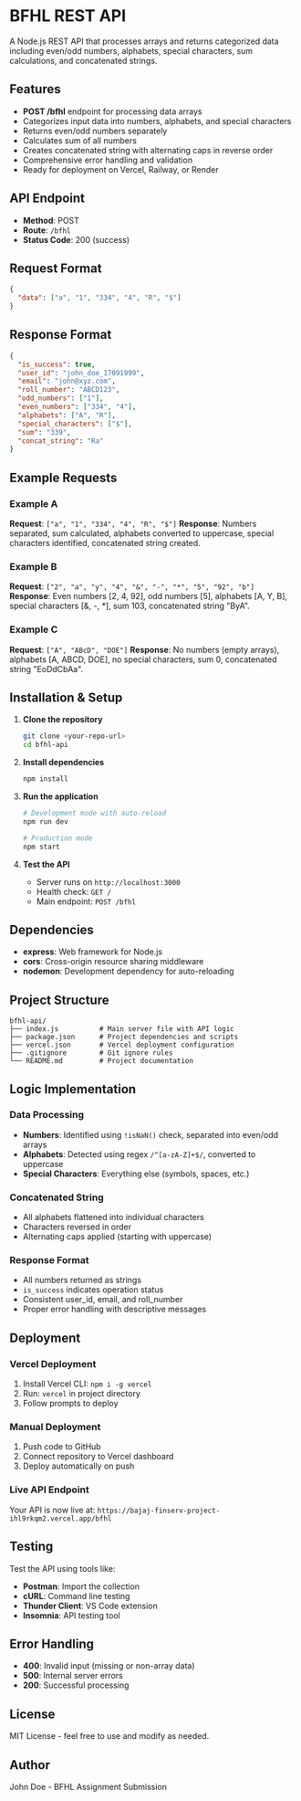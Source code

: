 # BFHL REST API

A Node.js REST API that processes arrays and returns categorized data including even/odd numbers, alphabets, special characters, sum calculations, and concatenated strings.

## Features

- **POST /bfhl** endpoint for processing data arrays
- Categorizes input data into numbers, alphabets, and special characters
- Returns even/odd numbers separately
- Calculates sum of all numbers
- Creates concatenated string with alternating caps in reverse order
- Comprehensive error handling and validation
- Ready for deployment on Vercel, Railway, or Render

## API Endpoint

- **Method**: POST
- **Route**: `/bfhl`
- **Status Code**: 200 (success)

## Request Format

```json
{
  "data": ["a", "1", "334", "4", "R", "$"]
}
```

## Response Format

```json
{
  "is_success": true,
  "user_id": "john_doe_17091999",
  "email": "john@xyz.com",
  "roll_number": "ABCD123",
  "odd_numbers": ["1"],
  "even_numbers": ["334", "4"],
  "alphabets": ["A", "R"],
  "special_characters": ["$"],
  "sum": "339",
  "concat_string": "Ra"
}
```

## Example Requests

### Example A
**Request**: `["a", "1", "334", "4", "R", "$"]`
**Response**: Numbers separated, sum calculated, alphabets converted to uppercase, special characters identified, concatenated string created.

### Example B
**Request**: `["2", "a", "y", "4", "&", "-", "*", "5", "92", "b"]`
**Response**: Even numbers [2, 4, 92], odd numbers [5], alphabets [A, Y, B], special characters [&, -, *], sum 103, concatenated string "ByA".

### Example C
**Request**: `["A", "ABcD", "DOE"]`
**Response**: No numbers (empty arrays), alphabets [A, ABCD, DOE], no special characters, sum 0, concatenated string "EoDdCbAa".

## Installation & Setup

1. **Clone the repository**
   ```bash
   git clone <your-repo-url>
   cd bfhl-api
   ```

2. **Install dependencies**
   ```bash
   npm install
   ```

3. **Run the application**
   ```bash
   # Development mode with auto-reload
   npm run dev
   
   # Production mode
   npm start
   ```

4. **Test the API**
   - Server runs on `http://localhost:3000`
   - Health check: `GET /`
   - Main endpoint: `POST /bfhl`

## Dependencies

- **express**: Web framework for Node.js
- **cors**: Cross-origin resource sharing middleware
- **nodemon**: Development dependency for auto-reloading

## Project Structure

```
bfhl-api/
├── index.js          # Main server file with API logic
├── package.json      # Project dependencies and scripts
├── vercel.json       # Vercel deployment configuration
├── .gitignore        # Git ignore rules
└── README.md         # Project documentation
```

## Logic Implementation

### Data Processing
- **Numbers**: Identified using `!isNaN()` check, separated into even/odd arrays
- **Alphabets**: Detected using regex `/^[a-zA-Z]+$/`, converted to uppercase
- **Special Characters**: Everything else (symbols, spaces, etc.)

### Concatenated String
- All alphabets flattened into individual characters
- Characters reversed in order
- Alternating caps applied (starting with uppercase)

### Response Format
- All numbers returned as strings
- `is_success` indicates operation status
- Consistent user_id, email, and roll_number
- Proper error handling with descriptive messages

## Deployment

### Vercel Deployment
1. Install Vercel CLI: `npm i -g vercel`
2. Run: `vercel` in project directory
3. Follow prompts to deploy

### Manual Deployment
1. Push code to GitHub
2. Connect repository to Vercel dashboard
3. Deploy automatically on push

### Live API Endpoint
Your API is now live at: `https://bajaj-finserv-project-ihl9rkqm2.vercel.app/bfhl`

## Testing

Test the API using tools like:
- **Postman**: Import the collection
- **cURL**: Command line testing
- **Thunder Client**: VS Code extension
- **Insomnia**: API testing tool

## Error Handling

- **400**: Invalid input (missing or non-array data)
- **500**: Internal server errors
- **200**: Successful processing

## License

MIT License - feel free to use and modify as needed.

## Author

John Doe - BFHL Assignment Submission
